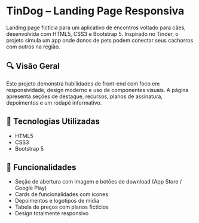 # TinDog – Landing Page Responsiva

Landing page fictícia para um aplicativo de encontros voltado para cães, desenvolvida com HTML5, CSS3 e Bootstrap 5. Inspirado no Tinder, o projeto simula um app onde donos de pets podem conectar seus cachorros com outros na região.

## 🔍 Visão Geral

Este projeto demonstra habilidades de front-end com foco em responsividade, design moderno e uso de componentes visuais. A página apresenta seções de destaque, recursos, planos de assinatura, depoimentos e um rodapé informativo.

## 🚀 Tecnologias Utilizadas

- HTML5  
- CSS3  
- Bootstrap 5

## 📌 Funcionalidades

- Seção de abertura com imagem e botões de download (App Store / Google Play)  
- Cards de funcionalidades com ícones  
- Depoimentos e logotipos de mídia  
- Tabela de preços com planos fictícios  
- Design totalmente responsivo